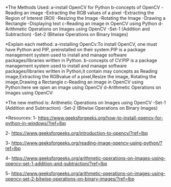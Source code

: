 *The Methods Used:
a-install OpenCV for Python
b-concepts of OpenCV
    -Reading an image
    -Extracting the RGB values of a pixel
    -Extracting the Region of Interest (ROI)
    -Resizing the Image
    -Rotating the Image
    -Drawing a Rectangle
    -Displaying text
c-Reading an image in OpenCV using Python
d-Arithmetic Operations on Images using OpenCV
   -Set-1 (Addition and Subtraction)
   -Set-2 (Bitwise Operations on Binary Images)

*Explain each method:
a-installing OpenCv:To install OpenCV, one must have Python and PIP, preinstalled on their system.PIP is a package management system used to install and manage software packages/libraries written in Python.
b-concepts of CV:PIP is a package management system used to install and manage software packages/libraries written in Python,it contain may concepts as Reading image,Extracting the RGBvalue of a pixel,Resize the image, Rotating the image,Drawing a Rectangle
c-Reading an image in OpenCV using Python:here we open an image using OpenCV
d-Arithmetic Operations on Images using OpenCV:


*The new method is:
Arithmetic Operations on Images using OpenCV
   -Set-1 (Addition and Subtraction)
   -Set-2 (Bitwise Operations on Binary Images)


*Resources: 
1- https://www.geeksforgeeks.org/how-to-install-opencv-for-python-in-windows/?ref=lbp

2- https://www.geeksforgeeks.org/introduction-to-opencv/?ref=lbp

3- https://www.geeksforgeeks.org/reading-image-opencv-using-python/?ref=lbp

4- https://www.geeksforgeeks.org/arithmetic-operations-on-images-using-opencv-set-1-addition-and-subtraction/?ref=lbp

5- https://www.geeksforgeeks.org/arithmetic-operations-on-images-using-opencv-set-2-bitwise-operations-on-binary-images/?ref=lbp
